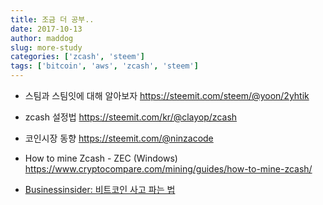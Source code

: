 ```yaml
---
title: 조금 더 공부..
date: 2017-10-13
author: maddog
slug: more-study
categories: ['zcash', 'steem']
tags: ['bitcoin', 'aws', 'zcash', 'steem']
---
```


- 스팀과 스팀잇에 대해 알아보자 <https://steemit.com/steem/@yoon/2yhtik>
- zcash 설정법 <https://steemit.com/kr/@clayop/zcash>
- 코인시장 동향 <https://steemit.com/@ninzacode>

- How to mine Zcash - ZEC (Windows) <https://www.cryptocompare.com/mining/guides/how-to-mine-zcash/>
- [Businessinsider: 비트코인 사고 파는 법](http://www.businessinsider.com/how-to-buy-bitcoin-using-coinbase-2017-2/#when-you-first-open-the-app-youre-presented-with-the-latest-price-of-bitcoin-and-its-change-within-a-certain-period-you-can-see-in-the-chart-below-how-wild-the-latest-moves-have-been-we-bought-the-bitcoin-in-january-2017-2)